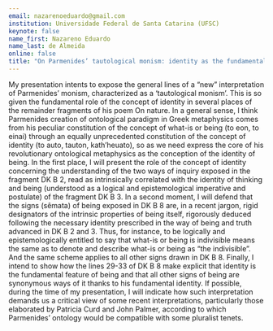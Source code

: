 ```yaml
---
email: nazarenoeduardo@gmail.com
institution: Universidade Federal de Santa Catarina (UFSC)
keynote: false
name_first: Nazareno Eduardo
name_last: de Almeida
online: false
title: "On Parmenides’ tautological monism: identity as the fundamental property of being"
---
```


My presentation intents to expose the general lines of a “new” interpretation of Parmenides’ monism, characterized as a ‘tautological monism’. This is so given the fundamental role of the concept of identity in several places of the remainder fragments of his poem On nature. In a general sense, I think Parmenides creation of ontological paradigm in Greek metaphysics comes from his peculiar constitution of the concept of what-is or being (to eon, to einai) through an equally unprecedented constitution of the concept of identity (to auto, tauton, kath’heuato), so as we need express the core of his revolutionary ontological metaphysics as the conception of the identity of being. In the first place, I will present the role of the concept of identity concerning the understanding of the two ways of inquiry exposed in the fragment DK B 2, read as intrinsically correlated with the identity of thinking and being (understood as a logical and epistemological imperative and postulate) of the fragment DK B 3. In a second moment, I will defend that the signs (sêmata) of being exposed in DK B 8 are, in a recent jargon, rigid designators of the intrinsic properties of being itself, rigorously deduced following the necessary identity prescribed in the way of being and truth advanced in DK B 2 and 3. Thus, for instance, to be logically and epistemologically entitled to say that what-is or being is indivisible means the same as to denote and describe what-is or being as “the indivisible”. And the same scheme applies to all other signs drawn in DK B 8. Finally, I intend to show how the lines 29-33 of DK B 8 make explicit that identity is the fundamental feature of being and that all other signs of being are synonymous ways of it thanks to his fundamental identity. If possible, during the time of my presentation, I will indicate how such interpretation demands us a critical view of some recent interpretations, particularly those elaborated by Patricia Curd and John Palmer, according to which Parmenides’ ontology would be compatible with some pluralist tenets.
